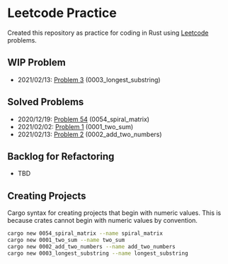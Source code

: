 # Leetcode Practice
Created this repository as practice for coding in Rust using [Leetcode](https://leetcode.com/problemset/all/) problems.

## WIP Problem
* 2021/02/13: [Problem 3](https://leetcode.com/problems/longest-substring-without-repeating-characters/) (0003_longest_substring)

## Solved Problems
* 2020/12/19: [Problem 54](https://leetcode.com/problems/spiral-matrix/) (0054_spiral_matrix)
* 2021/02/02: [Problem 1](https://leetcode.com/problems/two-sum/) (0001_two_sum)
* 2021/02/13: [Problem 2](https://leetcode.com/problems/add-two-numbers/) (0002_add_two_numbers)

## Backlog for Refactoring
* TBD

## Creating Projects
Cargo syntax for creating projects that begin with numeric values. This is because crates cannot begin with numeric values by convention.

```bash
cargo new 0054_spiral_matrix --name spiral_matrix
cargo new 0001_two_sum --name two_sum
cargo new 0002_add_two_numbers --name add_two_numbers
cargo new 0003_longest_substring --name longest_substring
```
